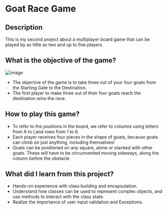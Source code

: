 # Goat Race Game
## Description
This is my second project about a multiplayer board game that can be played by as little as two and up to five players. 

## What is the objective of the game?
![image](https://user-images.githubusercontent.com/132872972/236985258-cbb42db4-59f6-4d40-ac90-8255b09de03a.png)
- The objective of the game is to take three out of your four goats from the Starting Gate to the Destination.  
- The first player to make three out of their four goats reach the destination wins the race.

## How to play this game?
- To refer to the positions in the board, we refer to columns using letters from A to I,and rows from 1 to 6.
- Each player receives four pieces in the shape of goats, because goats can climb on just anything, including themselves! 
- Goats can be positioned on any square, alone or stacked with other goats. These will have to be circumvented moving sideways, along the column before the obstacle

## What did I learn from this project?
- Hands-on experience with class building and encapsulation.
- Understand how classes can be used to represent complex objects, and use methods to interact with the class state.
- Realize the importance of user input validation and Exceptions.

